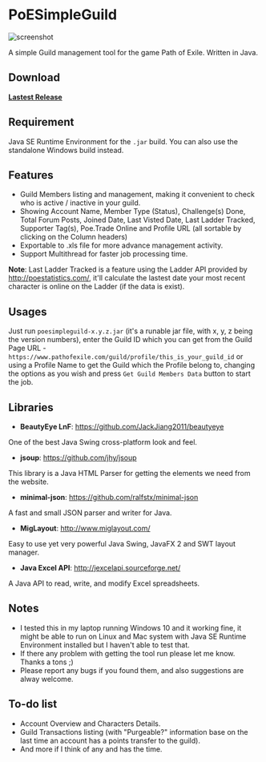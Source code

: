 # PoESimpleGuild

![screenshot](https://cloud.githubusercontent.com/assets/10634948/13550005/c0c4c9aa-e345-11e5-8f48-1a1d538fe2b5.png)

A simple Guild management tool for the game Path of Exile. Written in Java.

## Download

[**Lastest Release**](https://github.com/survfate/poesimpleguild/releases/latest)

## Requirement

Java SE Runtime Environment for the `.jar` build. You can also use the standalone Windows build instead.

## Features

- Guild Members listing and management, making it convenient to check who is active / inactive in your guild.
- Showing Account Name, Member Type (Status), Challenge(s) Done, Total Forum Posts, Joined Date, Last Visted Date, Last Ladder Tracked, Supporter Tag(s), Poe.Trade Online and Profile URL (all sortable by clicking on the Column headers)
- Exportable to .xls file for more advance management activity.
- Support Multithread for faster job processing time.

**Note**: Last Ladder Tracked is a feature using the Ladder API provided by http://poestatistics.com/, it'll calculate the lastest date your most recent character is online on the Ladder (if the data is exist).

## Usages

Just run `poesimpleguild-x.y.z.jar` (it's a runable jar file, with x, y, z being the version numbers), enter the Guild ID which you can get from the Guild Page URL - `https://www.pathofexile.com/guild/profile/this_is_your_guild_id` or using a Profile Name to get the Guild which the Profile belong to, changing the options as you wish and press `Get Guild Members Data` button to start the job. 

## Libraries

- **BeautyEye LnF**: https://github.com/JackJiang2011/beautyeye

One of the best Java Swing cross-platform look and feel.

- **jsoup**: https://github.com/jhy/jsoup

This library is a Java HTML Parser for getting the elements we need from the website.

- **minimal-json**: https://github.com/ralfstx/minimal-json

A fast and small JSON parser and writer for Java.

- **MigLayout**: http://www.miglayout.com/

Easy to use yet very powerful Java Swing, JavaFX 2 and SWT layout manager.

- **Java Excel API**: http://jexcelapi.sourceforge.net/

A Java API to read, write, and modify Excel spreadsheets.

## Notes

- I tested this in my laptop running Windows 10 and it working fine, it might be able to run on Linux and Mac system with Java SE Runtime Environment installed but I haven't able to test that.  
- If there any problem with getting the tool run please let me know. Thanks a tons ;)  
- Please report any bugs if you found them, and also suggestions are alway welcome.

## To-do list

- Account Overview and Characters Details.  
- Guild Transactions listing (with "Purgeable?" information base on the last time an account has a points transfer to the guild).  
- And more if I think of any and has the time.
